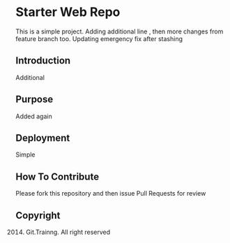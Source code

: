 # Starter Web Repo

This is a simple project. Adding additional line , then more changes from feature branch too. Updating emergency fix after stashing

## Introduction

Additional

## Purpose

Added again

## Deployment
Simple
## How To Contribute

Please fork this repository and then issue Pull Requests for review

## Copyright

2014. Git.Trainng. All right reserved